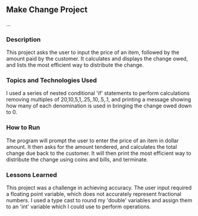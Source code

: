 ## Make Change Project
...
### Description
This project asks the user to input the price of an item, followed by the
amount paid by the customer. It calculates and displays the change owed, and lists the most efficient way to distribute the change.

### Topics and Technologies Used
 I used a series of nested conditional 'if' statements to perform calculations removing multiples of 20,10,5,1,.25,.10,.5,.1, and printing a message showing how many of each denomination is used in bringing the change owed down to 0.  

### How to Run
The program will prompt the user to enter the price of an item in dollar amount. It then asks for the amount tendered, and calculates the total change due back to the customer. It will then print the most efficient way to distribute the change using coins and bills, and terminate.

### Lessons Learned
This project was a challenge in achieving accuracy. The user input required a floating point variable, which does not accurately represent fractional numbers. I used a type cast to round my 'double' variables and assign them to an 'int' variable which I could use to perform operations.
